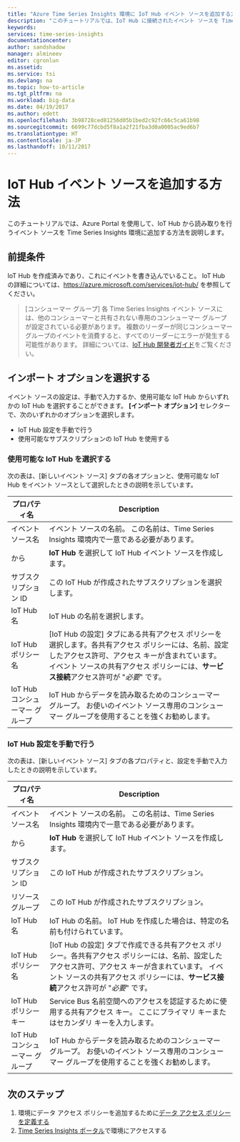 ```yaml
---
title: "Azure Time Series Insights 環境に IoT Hub イベント ソースを追加する方法 | Microsoft Docs"
description: "このチュートリアルでは、IoT Hub に接続されたイベント ソースを Time Series Insights 環境に追加する方法を説明します。"
keywords: 
services: time-series-insights
documentationcenter: 
author: sandshadow
manager: almineev
editor: cgronlun
ms.assetid: 
ms.service: tsi
ms.devlang: na
ms.topic: how-to-article
ms.tgt_pltfrm: na
ms.workload: big-data
ms.date: 04/19/2017
ms.author: edett
ms.openlocfilehash: 3b98728ced81256d05b1bed2c92fc66c5ca61b98
ms.sourcegitcommit: 6699c77dcbd5f8a1a2f21fba3d0a0005ac9ed6b7
ms.translationtype: HT
ms.contentlocale: ja-JP
ms.lasthandoff: 10/11/2017
---
```

# <a name="how-to-add-an-iot-hub-event-source"></a>IoT Hub イベント ソースを追加する方法

このチュートリアルでは、Azure Portal を使用して、IoT Hub から読み取りを行うイベント ソースを Time Series Insights 環境に追加する方法を説明します。

## <a name="prerequisites"></a>前提条件

IoT Hub を作成済みであり、これにイベントを書き込んでいること。 IoT Hub の詳細については、<https://azure.microsoft.com/services/iot-hub/> を参照してください。

> [コンシューマー グループ] 各 Time Series Insights イベント ソースには、他のコンシューマーと共有されない専用のコンシューマー グループが設定されている必要があります。 複数のリーダーが同じコンシューマー グループのイベントを消費すると、すべてのリーダーにエラーが発生する可能性があります。 詳細については、[IoT Hub 開発者ガイド](../iot-hub/iot-hub-devguide.md)をご覧ください。

## <a name="choose-an-import-option"></a>インポート オプションを選択する

イベント ソースの設定は、手動で入力するか、使用可能な IoT Hub からいずれかの IoT Hub を選択することができます。
**[インポート オプション]** セレクターで、次のいずれかのオプションを選択します。

* IoT Hub 設定を手動で行う
* 使用可能なサブスクリプションの IoT Hub を使用する

### <a name="select-an-available-iot-hub"></a>使用可能な IoT Hub を選択する

次の表は、[新しいイベント ソース] タブの各オプションと、使用可能な IoT Hub をイベント ソースとして選択したときの説明を示しています。

| プロパティ名 | Description |
| --- | --- |
| イベント ソース名 | イベント ソースの名前。 この名前は、Time Series Insights 環境内で一意である必要があります。
| から | **IoT Hub** を選択して IoT Hub イベント ソースを作成します。
| サブスクリプション ID | この IoT Hub が作成されたサブスクリプションを選択します。
| IoT Hub 名 | IoT Hub の名前を選択します。
| IoT Hub ポリシー名 | [IoT Hub の設定] タブにある共有アクセス ポリシーを選択します。各共有アクセス ポリシーには、名前、設定したアクセス許可、アクセス キーが含まれています。 イベント ソースの共有アクセス ポリシーには、**サービス接続**アクセス許可が "*必要*" です。
| IoT Hub コンシューマー グループ | IoT Hub からデータを読み取るためのコンシューマー グループ。 お使いのイベント ソース専用のコンシューマー グループを使用することを強くお勧めします。

### <a name="provide-iot-hub-settings-manually"></a>IoT Hub 設定を手動で行う

次の表は、[新しいイベント ソース] タブの各プロパティと、設定を手動で入力したときの説明を示しています。

| プロパティ名 | Description |
| --- | --- |
| イベント ソース名 | イベント ソースの名前。 この名前は、Time Series Insights 環境内で一意である必要があります。
| から | **IoT Hub** を選択して IoT Hub イベント ソースを作成します。
| サブスクリプション ID | この IoT Hub が作成されたサブスクリプション。
| リソース グループ | この IoT Hub が作成されたサブスクリプション。
| IoT Hub 名 | IoT Hub の名前。 IoT Hub を作成した場合は、特定の名前も付けられています。
| IoT Hub ポリシー名 | [IoT Hub の設定] タブで作成できる共有アクセス ポリシー。各共有アクセス ポリシーには、名前、設定したアクセス許可、アクセス キーが含まれています。 イベント ソースの共有アクセス ポリシーには、**サービス接続**アクセス許可が "*必要*" です。
| IoT Hub ポリシー キー | Service Bus 名前空間へのアクセスを認証するために使用する共有アクセス キー。 ここにプライマリ キーまたはセカンダリ キーを入力します。
| IoT Hub コンシューマー グループ | IoT Hub からデータを読み取るためのコンシューマー グループ。 お使いのイベント ソース専用のコンシューマー グループを使用することを強くお勧めします。

## <a name="next-steps"></a>次のステップ

1. 環境にデータ アクセス ポリシーを追加するために[データ アクセス ポリシーを定義する](time-series-insights-data-access.md)
1. [Time Series Insights ポータル](https://insights.timeseries.azure.com)で環境にアクセスする
